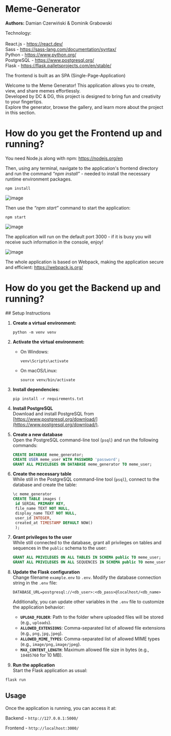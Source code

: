 # Meme-Generator

**Authors:** Damian Czerwiński & Dominik Grabowski

Technology: <br><br>
React.js  - https://react.dev/ <br> 
Sass - https://sass-lang.com/documentation/syntax/ <br>
Python - https://www.python.org/ <br>
PostgreSQL - https://www.postgresql.org/ <br>
Flask - https://flask.palletsprojects.com/en/stable/ <br>

The frontend is built as an SPA (Single-Page-Application) <br>

 Welcome to the Meme Generator! This application allows you to create, view, and share memes effortlessly. <br>
 Developed by DC & DG, this project is designed to bring fun and creativity to your fingertips. <br>
 Explore the generator, browse the gallery, and learn more about the project in this section. <br>

 <h1>How do you get the Frontend up and running?</h1>

 You need Node.js along with npm: https://nodejs.org/en

 Then, using any terminal, navigate to the application's frontend directory and run the command _“npm install”_ - needed to install the necessary runtime environment packages.

 ```
 npm install
 ```

 ![image](https://github.com/user-attachments/assets/bd54ee4c-95f3-4cf4-8485-917b8c7e4e5a)
 
Then use the _“npm start”_ command to start the application:

 ```
 npm start
 ```

 ![image](https://github.com/user-attachments/assets/04aa6f03-31f2-4155-b2d1-b4f62aa0e014)

 The application will run on the default port 3000 - if it is busy you will receive such information in the console, enjoy!

![image](https://github.com/user-attachments/assets/8f123900-f5e5-4a9c-8da9-4575067bcfc1)

The whole application is based on Webpack, making the application secure and efficient: https://webpack.js.org/

 <h1>How do you get the Backend up and running?</h1>
## Setup Instructions

1. **Create a virtual environment:**
   ```
   python -m venv venv
   ```

2. **Activate the virtual environment:**
   - On Windows:
     ```
     venv\Scripts\activate
     ```
   - On macOS/Linux:
     ```
     source venv/bin/activate
     ```

3. **Install dependencies:**
   ```
   pip install -r requirements.txt
   ```

4. **Install PostgreSQL**  
   Download and install PostgreSQL from [https://www.postgresql.org/download/](https://www.postgresql.org/download/).

5. **Create a new database**  
   Open the PostgreSQL command-line tool (`psql`) and run the following commands:
   ```sql
   CREATE DATABASE meme_generator;
   CREATE USER meme_user WITH PASSWORD 'password';
   GRANT ALL PRIVILEGES ON DATABASE meme_generator TO meme_user;
   ```

6. **Create the necessary table**  
   While still in the PostgreSQL command-line tool (`psql`), connect to the database and create the table:
   ```sql
   \c meme_generator
   CREATE TABLE images (
    id SERIAL PRIMARY KEY,
    file_name TEXT NOT NULL,
    display_name TEXT NOT NULL,
    user_id INTEGER,
    created_at TIMESTAMP DEFAULT NOW()
    );

   ```

7. **Grant privileges to the user**  
   While still connected to the database, grant all privileges on tables and sequences in the `public` schema to the user:
   ```sql
   GRANT ALL PRIVILEGES ON ALL TABLES IN SCHEMA public TO meme_user;
   GRANT ALL PRIVILEGES ON ALL SEQUENCES IN SCHEMA public TO meme_user;
   ```

9. **Update the Flask configuration**  
   Change filename `example.env` to `.env`.
   Modify the database connection string in the `.env` file:
   ```properties
   DATABASE_URL=postgresql://<db_user>:<db_pass>@localhost/<db_name>
   ```

   Additionally, you can update other variables in the `.env` file to customize the application behavior:
   - **`UPLOAD_FOLDER`**: Path to the folder where uploaded files will be stored (e.g., `uploads`).
   - **`ALLOWED_EXTENSIONS`**: Comma-separated list of allowed file extensions (e.g., `png,jpg,jpeg`).
   - **`ALLOWED_MIME_TYPES`**: Comma-separated list of allowed MIME types (e.g., `image/png,image/jpeg`).
   - **`MAX_CONTENT_LENGTH`**: Maximum allowed file size in bytes (e.g., `10485760` for 10 MB).

10. **Run the application**  
   Start the Flask application as usual:
   ```bash
   flask run
   ```

## Usage
Once the application is running, you can access it at:

Backend - `http://127.0.0.1:5000/`

Frontend - `http://localhost:3000/`
